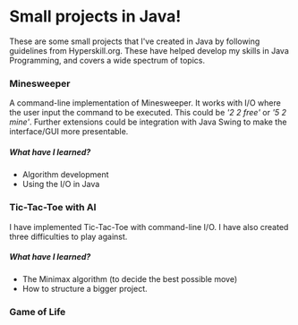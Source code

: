 # Small projects in Java!
These are some small projects that I've created in Java by following guidelines 
from Hyperskill.org. These have helped develop my skills in Java Programming, and covers a wide spectrum
of topics.

### Minesweeper
A command-line implementation of Minesweeper. It works with I/O where the user input the command to be executed. This could be _'2 2 free'_ or _'5 2 mine'_. Further extensions could be integration with Java Swing to make the interface/GUI more presentable.

##### What have I learned?
- Algorithm development
- Using the I/O in Java

### Tic-Tac-Toe with AI
I have implemented Tic-Tac-Toe with command-line I/O. I have also created three difficulties to play against. 

##### What have I learned?
- The Minimax algorithm (to decide the best possible move)
- How to structure a bigger project.

### Game of Life

